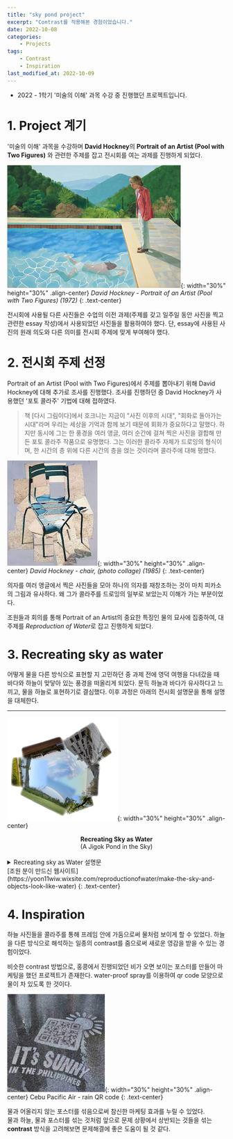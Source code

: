 ```yaml
---
title: "sky pond project"
excerpt: "Contrast를 적용해본 경험이었습니다."
date: 2022-10-08
categories:
    - Projects
tags:
    - Contrast
    - Inspiration
last_modified_at: 2022-10-09
---
```


- 2022 - 1학기 '미술의 이해' 과목 수강 중 진행했던 프로젝트입니다.

# 1. Project 계기
'미술의 이해' 과목을 수강하며 **David Hockney**의 **Portrait of an Artist (Pool with Two Figures)** 와 관련한 주제를 잡고 전시회를 여는 과제를 진행하게 되었다.  

![Portrait of an Artist](/assets/images/portrait%20of%20artist.jpg){: width="30%" height="30%" .align-center}
*David Hockney - Portrait of an Artist (Pool with Two Figures) (1972)*
{: .text-center}  

전시회에 사용될 다른 사진들은 수업의 이전 과제(주제를 갖고 일주일 동안 사진을 찍고 관련한 essay 작성)에서 사용되었던 사진들을 활용하여야 했다. 단, essay에 사용된 사진의 원래 의도와 다른 의미를 전시회 주제에 맞게 부여해야 했다.

# 2. 전시회 주제 선정
Portrait of an Artist (Pool with Two Figures)에서 주제를 뽑아내기 위해 David Hockney에 대해 추가로 조사를 진행했다. 조사를 진행하던 중 David Hockney가 사용했던 '포토 콜라주' 기법에 대해 접하였다.  

> 책 [다시 그림이다]에서 호크니는 지금이 "사진 이후의 시대", "회화로 돌아가는 시대"라며 우리는 세상을 기억과 함께 보기 때문에 회화가 중요하다고 말했다. 하지만 동시에 그는 한 풍경을 여러 앵글, 여러 순간에 걸쳐 찍은 사진을 결합해 만든 포토 콜라주 작품으로 유명했다. 그는 이러한 콜라주 자체가 드로잉의 형식이며, 한 시간의 층 위에 다른 시간의 층을 얹는 것이라며 콜라주에 대해 평했다.  

![chair](/assets/images/chair.jpeg){: width="30%" height="30%" .align-center}
*David Hockney - chair, (photo collage) (1985)*
{: .text-center}

의자를 여러 앵글에서 찍은 사진들을 모아 하나의 의자를 재창조하는 것이 마치 피카소의 그림과 유사하다. 왜 그가 콜라주를 드로잉의 일부로 보았는지 이해가 가는 부분이었다.

조원들과 회의를 통해 Portrait of an Artist의 중요한 특징인 물의 묘사에 집중하여, 대주제를 *Reproduction of Water*로 잡고 진행하게 되었다.

# 3. Recreating sky as water
어떻게 물을 다른 방식으로 표현할 지 고민하던 중 과제 전에 영덕 여행을 다녀갔을 때 바다와 하늘이 맞닿아 있는 풍경을 떠올리게 되었다. 문득 하늘과 바다가 유사하다고 느끼고, 물을 하늘로 표현하기로 결심했다. 이후 과정은 아래의 전시회 설명문을 통해 설명을 대체한다.

***
![sky pond](/assets/images/sky_pond.png){: width="30%" height="30%" .align-center}
<center>
<b>Recreating Sky as Water</b><br> 
(A Jigok Pond in the Sky)<br>
</center>
<br>
<details>
    <summary> Recreating sky as Water 설명문 </summary>
    <p>
    As David Hockney mentioned, water can be anything. It is colourless, shapeless, and everchanging.
    In other words, depending on the time and place, water appears in different forms and colors.
    The shape of water is determined by the container and the color of the water is determined by sunlight.</p>
    <p>
    These features are not only just water features.
    If you are looking at the endless horizon, it is difficult to distinguish between the sky and the sea.
    They are both shown in specific form by the frame that holds it. (buildings, tress, clouds, pits, etc.)
    In addition, both of them are usually blue in color.<br>
    Hence, water can be represented in the form of the sky by changing top and bottom of horizon scene.</p>
    <p>
    From that point of view, the landscape of water we know can be recreated as the form of sky by setting a frame that limits the appearance of the sky.
    White bubbles, fluctuations, and reflections of the light on the surface of the water are recreated through clouds and rainbows in the sky.
    We can also feel unexpected depth of water through the sky.</p>
    By simply reversing the relationship above and below, we can create a similar and different beauty.  
    <br><br>
    <div style = "font-size:0.7em;">
    source
    <ul>
        <li>Junyong Shin</li>
            <ul>
                <li>2022.04.23, 14:21, in front of the Student Hall in Postech</li>
            </ul>
        <li>Kang Hyeonwoong</li>
            <ul>
                <li>May</li>
                <li>November</li>
            </ul>
        <li>Kyungphil Park</li>
            <ul>
                <li>2022.04.22, 14:00, Hyeongsan River</li>
                <li>2022.04.23, 13:00, Bulguksa Temple</li>
            </ul>
        <li>Park Subin</li>
            <ul>
                <li>2022.04.21, 18:31, the road besids POSCO</li>
            </ul>
    </ul>
    </div>
</details>
[조원 분이 만드신 웹사이트](https://yoon11wiw.wixsite.com/reproductionofwater/make-the-sky-and-objects-look-like-water)
{: .text-center}
<br>  

# 4. Inspiration
하늘 사진들을 콜라주를 통해 프레임 안에 가둠으로써 물처럼 보이게 할 수 있었다. 하늘을 다른 방식으로 해석하는 일종의 contrast를 줌으로써 새로운 영감을 받을 수 있는 경험이었다.  

비슷한 contrast 방법으로, 홍콩에서 진행되었던 비가 오면 보이는 포스터를 만들어 마케팅을 했던 프로젝트가 존재한다. water-proof spray를 이용하여 qr code 모양으로 물이 차 있도록 한 것이다. 

![rain qr code](/assets/images/rain_qr_code.jpeg){: width="30%" height="30%" .align-center}
Cebu Pacific Air - rain QR code
{: .text-center}

물과 어올리지 않는 포스터를 섞음으로써 참신한 마케팅 효과를 누릴 수 있었다.  
물과 하늘, 물과 포스터를 섞는 것처럼 앞으로 문제 상황에서 상반되는 것들을 섞는 **contrast** 방식을 고려해보면 문제해결에 좋은 도움이 될 것 같다.